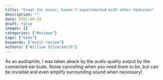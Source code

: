 ```yaml
---
title: "Great for music, haven't experimented with other features"
description: ""
date: 2022-09-24
draft: false
images: []
categories: ["Reviews"]
tags: ["Game"]
keywords: ["music review"]
authors: ["William Silversmith"]
---
```


As an audiophile, I was taken aback by the audio quality output by the connected ear buds. Noise cancelling when you need them to be, but can be invisible and even amplify surrounding sound when necessary!

